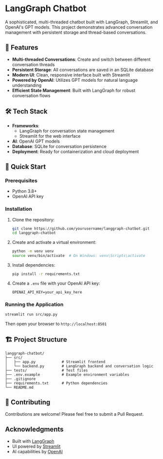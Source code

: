 # LangGraph Chatbot

A sophisticated, multi-threaded chatbot built with LangGraph, Streamlit, and OpenAI's GPT models. This project demonstrates advanced conversation management with persistent storage and thread-based conversations.

## 🚀 Features

- **Multi-threaded Conversations**: Create and switch between different conversation threads
- **Persistent Storage**: All conversations are saved in an SQLite database
- **Modern UI**: Clean, responsive interface built with Streamlit
- **Powered by OpenAI**: Utilizes GPT models for natural language understanding
- **Efficient State Management**: Built with LangGraph for robust conversation flows

## 🛠️ Tech Stack

- **Frameworks**: 
  - LangGraph for conversation state management
  - Streamlit for the web interface
- **AI**: OpenAI GPT models
- **Database**: SQLite for conversation persistence
- **Deployment**: Ready for containerization and cloud deployment

## 🚀 Quick Start

### Prerequisites

- Python 3.8+
- OpenAI API key

### Installation

1. Clone the repository:
   ```bash
   git clone https://github.com/yourusername/langgraph-chatbot.git
   cd langgraph-chatbot
   ```

2. Create and activate a virtual environment:
   ```bash
   python -m venv venv
   source venv/bin/activate  # On Windows: venv\Scripts\activate
   ```

3. Install dependencies:
   ```bash
   pip install -r requirements.txt
   ```

4. Create a `.env` file with your OpenAI API key:
   ```env
   OPENAI_API_KEY=your_api_key_here
   ```

### Running the Application

```bash
streamlit run src/app.py
```

Then open your browser to `http://localhost:8501`

## 🏗️ Project Structure

```
langgraph-chatbot/
├── src/
│   ├── app.py            # Streamlit frontend
│   └── backend.py        # LangGraph backend and conversation logic
├── tests/                # Test files
├── .env.example          # Example environment variables
├── .gitignore
├── requirements.txt      # Python dependencies
└── README.md
```

## 🤝 Contributing

Contributions are welcome! Please feel free to submit a Pull Request.


##  Acknowledgments

- Built with [LangGraph](https://langchain-ai.github.io/langgraph/)
- UI powered by [Streamlit](https://streamlit.io/)
- AI capabilities by [OpenAI](https://openai.com/)
